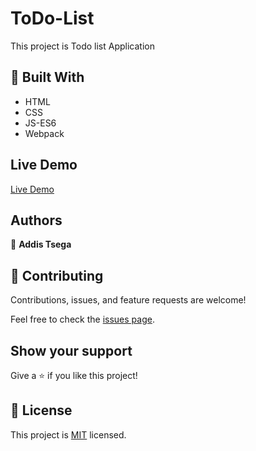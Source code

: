# ToDo-List

This project is Todo list Application

## 🧰 Built With

- HTML
- CSS
- JS-ES6
- Webpack

## Live Demo

[Live Demo](https://aseadd.github.io/ToDo-List/)

## Authors

👤 **Addis Tsega**

## 🤝 Contributing

Contributions, issues, and feature requests are welcome!

Feel free to check the [issues page](../../issues/).

## Show your support

Give a ⭐️ if you like this project!

## 📝 License

This project is [MIT](./MIT.md) licensed.
